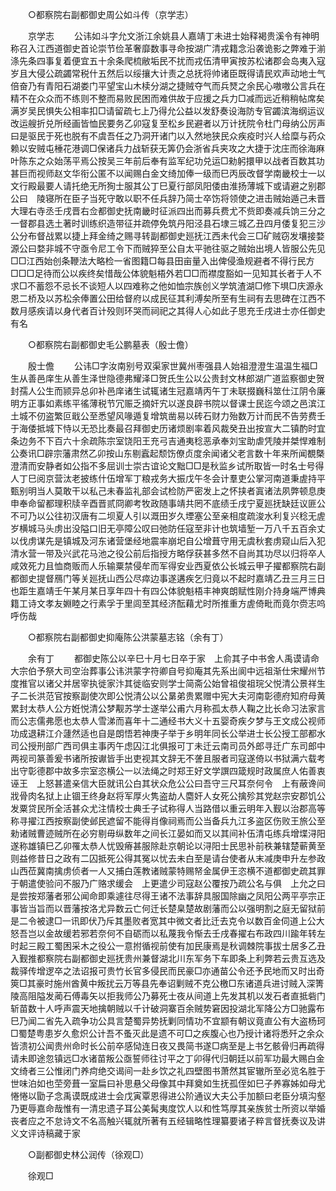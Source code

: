 <!-- { "loadSidebar": true } -->

　　○都察院右副都御史周公如斗传（京学志） 

　　京学志 
　　公讳如斗字允文浙江余姚县人嘉靖丁未进士始释褐贵溪令有神明称召入江西道御史首论崇节俭革奢靡数事寻命按湖广清戎籍念沿袭诡影之弊难于湔涤先条四事复着便宜五十余条爬梳敝垢民不扰而戎伍清甲寅按苏松诸郡会岛夷入寇岁且大侵公疏蠲常税什五然后以绥攘大计责之总抚将帅诸臣既得请民欢声动地士气倍奋乃有青阳石湖娄门平望宝山木椟分湖之捷贼夺气而兵燹之余民心嗷嗷公言兵在精不在众众而不练则不整而易败民困而难供故于应援之兵力□减而远近稍稍帖席矣满岁吴民惧失公相率扣□请留疏七上乃得允公益以发舒奏设海防专官蠲滨海纲运议改运艘折兑所经画皆恤民要务乙卯寇复至松乡民避者以万计抚院令杜门母纳公厉声曰是驱民于死也脱有不虞吾任之乃洞开诸门以入然地狭民众疾疫时兴人给糜与药众赖以安贼屯棰花港调□保诸兵力战斩获无筭仍会浙省兵夹攻之大捷于沈庄而徐海麻叶陈东之众始荡平焉公按吴三年前后奉有监军纪功兑运□勑躬擐甲以战者百数其功甚巨而视师赵文华衔公匿不以闻赐白金文绮加俸一级而巳丙辰改督学南畿校士一以文行殿最要人请托绝无所狥士服其公丁巳夏行部凤阳倭由淮扬薄城下或请避之别郡公曰　陵寝所在臣子当死守敢以职不任兵辞乃简士卒饬将领使之进击贼始遁己未晋大理右寺丞壬戌晋右佥都御史抚南畿时征派四出而募兵费尤不赀即奏减兵饷三分之一督郡县选土著时训练织造带征并疏停免筑丹阳泾县石埭三城乙丑四月倭复犯三沙公分布督战累以捷上拜金绮之赐寻转副都御史廵抚江西未代会三□矿贼窃发壤接婺源公曰婺非城不守亟令尼工令下而贼猝至公自太平驰往驱之贼始出境人皆服公先见□□江西始创条鞭法大略检一省图籍□每县田亩量入出俾侵渔规避者不得行民方□□□足待而公以疾终矣惜哉公体貌魁梧外若□□而襟度豁如一见知其长者于人不求□不蓄怨不忌长不谈短人以四难称之他如恤宗族创义学筑渣湖□修下埧□庆源永恩二桥及以苏松余俸置公田给督府以成民征其利溥矣所至有生祠有去思碑在江西不数月感疾请以身代者百计殁则环哭而祠祀之其得人心如此子思充壬戌进士亦任御史有名 

　　○都察院右副都御史毛公鹏墓表（殷士儋） 

　　殷士儋 
　　公讳□字汝南别号双渠家世冀州枣强县人始祖澄澄生温温生福□生从善邑庠生从善生泽世隐德弗耀泽□贺氏生公以公贵封文林郎湖广道监察御史贺封孺人公生而颕异总卯补邑庠诸生试辄诸生冠嘉靖丙午丁未联掇巍科筮仕江阴令廉明方正事如素练平徭薄税节冗赈乏摘奸宄以遂良辟书院以督课士民迄今颂之邑滨江土城不仞盗繁叵戢公至悉望风喙遁复增筑凿易以砖石财力殆数万计而民不告劳费壬于海倭抵城下恃以无恐比奏最召拜御史历诸烦剧率着风裁癸丑出按宣大二镇酌时宜条边务不下百六十余疏陈宗室饶阳王充弓吉通夷稔恶承奉刘宝助虐凭陵并桀悍难制公奏讯□辟宗藩肃然乙卯按山东剔蠧起颓饬僚贞度余闻诸父老言数十年来所闻覩槩澄清而安静者如公指不多屈训士崇古谊论文黜□□是秋监乡试所取皆一时名士号得人丁巳阅京营汰老披练什伍增军丁粮戎务大振戊午冬会计羣吏公掌河南道秉虗持平甄别明当人莫敢干以私己未春监礼部会试检防严密发上之怀挟者寘诸法夙弊顿息庚申奉命留都理积牍辛酉晋贰冏卿考牧政随事靖共罔不底绩壬戌宁夏廵抚缺廷议匪公不可乃以公往初汉唐有二坝夏人引以溉田岁久堙塞公至亲相度疏浚水利复兴稔无虗岁横城马头虏出没隘口旧无亭障公叹曰弛防任寇至非计也筑墙堑一万八千五百余丈以伐虏谋先是镇城及河东诸营堡经地震率崩圯自公增葺守用无虞秋套虏窥山后入犯清水营一带及兴武花马池之役公前后指授方略俘获甚多然不自尚其功尽以归将卒人咸效死力且恤商贩而人乐输粟禁侵牟而军得安业西夏依公长城云甲子擢都察院右副都御史提督鴈门等关廵抚山西公尽瘁边事遂遘疾乞归竟以不起时嘉靖乙丑三月三日也距生嘉靖壬午某月某日享年四十有四公体貌魁梧丰神爽朗赋性刚介持身端严博典籍工诗文孝友婣睦之行素孚于里闾至其经济酝藉尤时所推重方虗倚毗而竟尔赍志呜呼伤哉 

　　○都察院右副都御史抑庵陈公洪蒙墓志铭（余有丁） 

　　余有丁 
　　都御史陈公以辛巳十月七日卒于家　上俞其子中书舍人禹谟请命大宗伯予祭大司空治葬事公讳洪蒙字符卿自号抑庵其先系出阆中远祖渐仕宋耀州节度推官以诸父并居宰执徙家汴其徙临安则学士简斋公始曾祖俊祖琓父悦清公景祥生子二长洪范官按察副使次即公悦清公以公晜弟贵累赠中宪大夫河南彰德府知府母黄累封太恭人公方姙悦清公梦觏苏学士遂举公甫六月称孤太恭人鞠之比长命习法家言而公志儒弗愿也太恭人雪涕而喜年十二通经书大义十五婴奇疾夕梦与王文成公视师功成退耕江介蘧然适也自是朗悟若神庚子举于乡明年同长公举进士长公授工部都水司公授刑部广西司俱主事丙午虑囚江北俱报可丁未迁云南司员外郎寻迁广东司郎中两视司篆善爰书诸所按谳皆手出吏视其文辞无不詟且服者司寇遂倚以书狱满六载考出守彰德郡中故多宗室恣横公一以法绳之时郑王好文学譔四箴规时政属庶人佑善衷诬王　上怒甚遣亲信大臣就讯公白其状众危公公曰吾守三尺耳奈何令　上有蔽谗间戕骨肉名狱上止锢王终身赵将军厚火隽盗劫人麕奸人女死公擒殄其党赵宗安郡饥公发粟贷民所全活甚众尤注情校士典壬子试称得人当路借以重云明年入觐以治郡高等称寻擢江西按察副使邺民遮留不能得肖像祠焉而公当备兵九江多盗区伤败王旅公至勑诸贼曹迹贼所在必穷剔毋纵数年之间长江晏如而又以其间补伍清屯练兵增堞浔阳遂称雄镇巳乙卯罹太恭人忧毁瘠甚服除赴京朝论以浔阳士民思补前秩兼辖楚蕲黄至则益修昔日之政有二囚抵死公得其冤以忧去未白至是请台使者从末减庚申升左参政山西莅冀南擒虏侦者一人又捕白莲教诸贼蒙特赐帑金属伊王恣横不道都御史疏其罪于朝遣使验问不服乃广赂求缓会　上更遣少司寇赵公覆按乃疏公名与俱　上允之曰是尝按郑藩者邪公闻命即乘遽往尽得王诸不法事辞具服国除幽之凤阳公两平亭宗正事皆当旨而以晋藩按洛尤异数云亡何迁长楚臬楚故剧藩而公以强明割之庭无留狱前是二令被逮□一讯即伏乃斥其墨败者宽其中微文者比迁去克令以数百金伺道上公大怒吾岂以金故缓若邪若奈何不自砺而以私蔑我令惭去壬戌春擢右布政四川踰年转左时起三殿工蜀困采木之役公一意拊循视前使有加民康焉是秋调棘院事拔士居多乙丑入觐推都察院右副都御史廵抚贵州兼督湖北川东军务下车即条上利弊若云贵互选及裁驿传增逻卒之法诏报可贵竹长官多侵民而民豪□亦通苗公令还予民地而又时出奇筴□其豪时施州酋黄中叛扰云万等县先奉诏剿贼不克公檄□东诸道兵进讨贼入深箐陵高阻隘发蔺石傅毒矢以拒我师公乃募死士夜从间道上先发其机以发石者直抵砦门斩苗数十人呼声震天地擒朝贼以千计破洞寨百余贼势窘因投湖北军降公方□驰露布巳乃闻二省先入疏争功公具言楚蜀异势抚剿同情功不宜颛有朝议竟直公有大盗杨珂□蜀楚粤患岁久愈炽公计吾不蚤灭此是遗不可□之疾腹心也乃授计诸将悉歼之余众皆溃初公闻贵州命时长公前卒感恸连日夜又畏简书遂□病至是上书乞骸骨归再疏得请未即途忽镇远□水诸苗叛公亟誓师往讨平之丁卯得代归朝廷以前军功最大赐白金文绮者三公惟闭门养疴绝交谒间一赴乡饮之礼四壁图书萧然其宦辙所至必览名胜于世味泊如也茔旁葺一室扁曰补思悬父母像其中拜奠如生抚孤侄如巳子养寡姊如母尤惓惓以勖子念禹谟既成进士会戊寅覃恩得进公阶通议大夫公手加额曰老臣分填沟壑乃更辱嘉命哉惟有一清忠遗子耳公美髯夷度饮人以和性笃厚其亲族贫士所资以举婚丧者应之不怠诗文不名高触兴辄就所著有五经辑略性理纂要诸子粹言督抚奏议及讲义文评诗稿藏于家 

　　○副都御史林公润传（徐观□） 

　　徐观□ 
